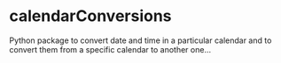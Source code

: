 # calendarConversions
Python package to convert date and time in a particular calendar and to convert them from a specific calendar to another one...
